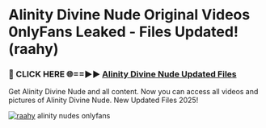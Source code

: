 # Alinity Divine Nude Original Videos 0nlyFans Leaked - Files Updated! (raahy)

<h3>🔴 CLICK HERE 🌐==►► <a href="https://tinyurl.com/52m3yx9h" rel="nofollow">Alinity Divine Nude Updated Files</a></h3>

Get Alinity Divine Nude and all content. Now you can access all videos and pictures of Alinity Divine Nude. New Updated Files 2025!

[![raahy](https://i.imgur.com/TnHtlc8.gif)](https://tinyurl.com/52m3yx9h)
alinity nudes onlyfans